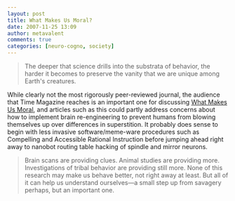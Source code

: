 ```yaml
---
layout: post
title: What Makes Us Moral?
date: 2007-11-25 13:09
author: metavalent
comments: true
categories: [neuro-cogno, society]
---
```

<blockquote>The deeper that science drills into the substrata of behavior, the harder it becomes to preserve the vanity that we are unique among Earth's creatures.</blockquote>While clearly not the most rigorously peer-reviewed journal, the audience that Time Magazine reaches is an important one for discussing <a href="https://www.time.com/time/specials/2007/article/0,28804,1685055_1685076_1686619,00.html?xid=rss-topstories">What Makes Us Moral</a>, and articles such as this could partly address concerns about how to implement brain re-engineering to prevent humans from blowing themselves up over differences in superstition. It probably does sense to begin with less invasive software/meme-ware procedures such as Compelling and Accessible Rational Instruction before jumping ahead right away to nanobot routing table hacking of spindle and mirror neurons.<blockquote>Brain scans are providing clues. Animal studies are providing more. Investigations of tribal behavior are providing still more. None of this research may make us behave better, not right away at least. But all of it can help us understand ourselves—a small step up from savagery perhaps, but an important one.</blockquote>
